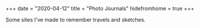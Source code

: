 +++
date = "2020-04-12"
title = "Photo Journals"
hidefromhome = true
+++

Some sites I've made to remember travels and sketches.
